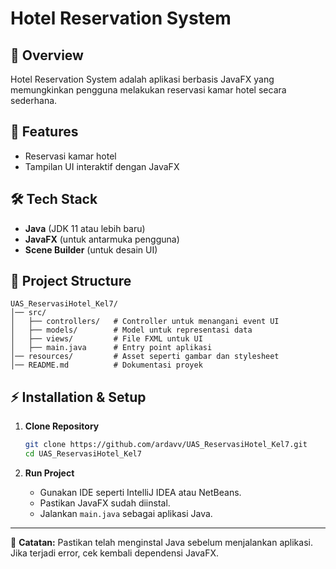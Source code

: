 # Hotel Reservation System

## 📌 Overview
Hotel Reservation System adalah aplikasi berbasis JavaFX yang memungkinkan pengguna melakukan reservasi kamar hotel secara sederhana.

## 🚀 Features
- Reservasi kamar hotel
- Tampilan UI interaktif dengan JavaFX

## 🛠 Tech Stack
- **Java** (JDK 11 atau lebih baru)
- **JavaFX** (untuk antarmuka pengguna)
- **Scene Builder** (untuk desain UI)

## 📂 Project Structure
```
UAS_ReservasiHotel_Kel7/
│── src/
│   ├── controllers/   # Controller untuk menangani event UI
│   ├── models/        # Model untuk representasi data
│   ├── views/         # File FXML untuk UI
│   ├── main.java      # Entry point aplikasi
│── resources/         # Asset seperti gambar dan stylesheet
│── README.md          # Dokumentasi proyek
```

## ⚡ Installation & Setup
1. **Clone Repository**
   ```bash
   git clone https://github.com/ardavv/UAS_ReservasiHotel_Kel7.git
   cd UAS_ReservasiHotel_Kel7
   ```

2. **Run Project**
   - Gunakan IDE seperti IntelliJ IDEA atau NetBeans.
   - Pastikan JavaFX sudah diinstal.
   - Jalankan `main.java` sebagai aplikasi Java.
---

🎯 **Catatan:**
Pastikan telah menginstal Java sebelum menjalankan aplikasi. Jika terjadi error, cek kembali dependensi JavaFX.

